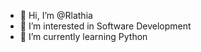 - 👋 Hi, I’m @Rlathia
- 👀 I’m interested in Software Development
- 🌱 I’m currently learning Python

<!---
Rlathia/Rlathia is a ✨ special ✨ repository because its `README.md` (this file) appears on your GitHub profile.
You can click the Preview link to take a look at your changes.
--->
